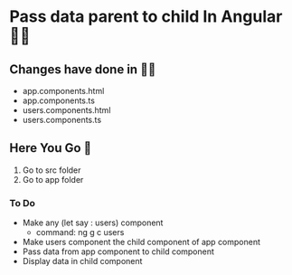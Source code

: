 # Pass data parent to child  In Angular 👋🏻
## Changes have done  in ✍🏿
* app.components.html
* app.components.ts
* users.components.html
* users.components.ts

## Here You Go 🏃
  1. Go to src folder 
  2. Go to app folder
  
### To Do
* Make  any (let say : users) component 
   * command: ng g c users
* Make users component the child  component of app component
* Pass data from  app component to child component 
* Display data in child component  
